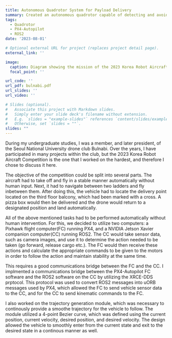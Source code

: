 ```yaml
---
title: Autonomous Quadrotor System for Payload Delivery
summary: Created an autonomous quadrotor capable of detecting and avoiding obstacles, automatically landing on a designated landing area, detecting a pre‑determined delivery point and delivering a payload to it.
tags:
  - Quadrotor 
  - PX4-Autopilot
  - ROS2
date: '2023-08-01'

# Optional external URL for project (replaces project detail page).
external_link: ''

image: 
  caption: Diagram showing the mission of the 2023 Korea Robot Aircraft Competition
  focal_point: ''

url_code: ''
url_pdf: bulnabi.pdf
url_slides: ''
url_video: ''

# Slides (optional).
#   Associate this project with Markdown slides.
#   Simply enter your slide deck's filename without extension.
#   E.g. `slides = "example-slides"` references `content/slides/example-slides.md`.
#   Otherwise, set `slides = ""`.
slides: ""
---
```


During my undergraduate studies, I was a member, and later president, of the Seoul National University drone club Bulnabi. Over the years, I have participated in many projects within the club, but the 2023 Korea Robot Aircraft Competition is the one that I worked on the hardest, and therefore I chose to discuss it here.

The objective of the competition could be split into several parts. The aircraft had to take off and fly in a stable manner automatically without human input. Next, it had to navigate between two ladders and fly inbetween them. After doing this, the vehicle had to locate the delivery point located on the third floor balcony, which had been marked with a cross. A pizza box would then be delivered and the drone would return to a designated position and land automatically.

All of the above mentioned tasks had to be performed automatically without human intervention. For this, we decided to utilize two computers: a Pixhawk flight computer(FC) running PX4, and a NVIDIA Jetson Xavier companion computer(CC) running ROS2. The CC would take sensor data, such as camera images, and use it to determine the action needed to be taken (go forward, release cargo etc.). The FC would then receive these actions and calculate the appropriate commands to be given to the motors in order to follow the action and maintain stability at the same time.

This requires a good communications bridge between the FC and the CC. I implmented a communications bridge between the PX4-Autopilot FC software and the ROS2 software on the CC by utilizing the XRCE-DDS prptocol. This protocol was used to  convert ROS2 messages into uORB messages used by PX4, which allowed the FC to send vehicle sensor data to the CC, and for the CC to send kinematic commands to the FC. 

I also worked on the trajectory generation module, which was necessary to continously provide a smoothe trajectory for the vehicle to follow. The module utilized a 4-point Bezier curve, which was defined using the current position, current velocity, desired position, and desired velocity. The design allowed the vehicle to smoothly enter from the current state and exit to the desired state in a continous manner as well.
